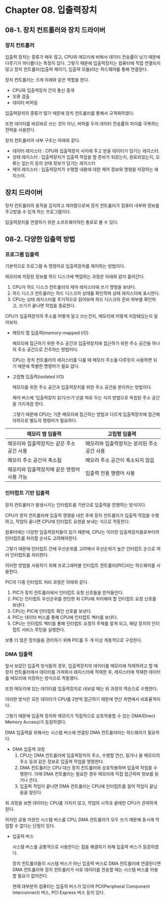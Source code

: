 # Chapter 08. 입출력장치

## 08-1. 장치 컨트롤러와 장치 드라이버

### 장치 컨트롤러

입출력 장치는 종류가 매우 많고, CPU와 메모리에 비해서 데이터 전송률이 낮기 때문에 다루기가 까다롭다는 특징이 있다. 그렇기 때문에 입출력장치는 컴퓨터에 직접 연결되지 않고 장치 컨트롤러(입출력 제어기, 입출력 모듈)라는 하드웨어를 통해 연결된다.

장치 컨트롤러는 크게 아래와 같은 역할을 한다.

- CPU와 입출력장치 간의 통신 중개
- 오류 검출
- 데이터 버퍼링

입출력장치의 종류가 많기 때문에 장치 컨트롤러를 통해서 규격화하였다. 

또한 데이터를 바로바로 쓰는 것이 아닌, 버퍼를 두어 데이터 전송률의 차이를 극복하는 전략을 사용한다.

장치 컨트롤러의 내부 구조는 아래와 같다.

- 데이터 레지스터 : CPU와 입출력장치 사이에 주고 받을 데이터가 담기는 레지스터.
- 상태 레지스터 : 입출력장치가 입출력 작업을 할 준비가 되었는지, 완료되었는지, 오류는 없는지 등의 상태 정보가 담기는 레지스터
- 제어 레지스터 : 입출력장치가 수행할 내용에 대한 제어 정보와 명령을 저장하는 레지스터.

## 장치 드라이버

장치 컨트롤러의 동작을 감지하고 제어함으로써 장치 컨트롤러가 컴퓨터 내부와 정보를  주고받을 수 있게 하는 프로그램이다.

입출력장치를 연결하기 위한 소프트웨어적인 통로로 볼 수 있다.

## 08-2. 다양한 입출력 방법

### 프로그램 입출력

기본적으로 프로그램 속 명령어로 입출력장치를 제어하는 방법이다.

메모리에 저장된 정보를 하드 디스크에 백업하는 과정은 아래와 같이 흘러간다.

1. CPU가 하드 디스크 컨트롤러의 제어 레지스터에 쓰기 명령을 보낸다.
2. 하드 디스크 컨트롤러는 하드 디스크의 상태를 확인하여 상태 레지스터에 표시한다.
3. CPU는 상태 레지스터를 주기적으로 읽어보며 하드 디스크의 준비 여부를 확인하고, 쓰기가 끝나면 작업을 종료한다.

CPU가 입출력장치의 주소를 어떻게 알고 쓰는건지, 메모리에 어떻게 저장돼있는지 알아보자.

- 메모리 맵 입출력(memory-mapped I/O)
    
    메모리에 접근하기 위한 주소 공간과 입출력장치에 접근하기 위한 주소 공간을 하나의 주소 공간으로 간주하는 방법이다.
    
    CPU는 장치 컨트롤러의 레지스터를 다룰 때 메모리 주소를 다루듯이 사용하면 되기 때문에 특별한 명령어가 필요 없다.
    
- 고립형 입출력(isolated I/O)
    
    메모리를 위한 주소 공간과 입출력장치를 위한 주소 공간을 분리하는 방법이다.
    
    제어 버스에 ‘입출력장치 읽기/쓰기’선을 따로 두는 식의 방법으로 독립된 주소 공간을 가지게끔 한다.
    
    그렇기 때문에 CPU는 기존 메모리에 접근하는 방법과 다르게 입출력장치에 접근해야하므로 별도의 명령어가 필요하다.
    

| 메모리 맵 입출력 | 고립형 입출력 |
| --- | --- |
| 메모리와 입출력장치는 같은 주소 공간 사용 | 메모리와 입출력장치는 분리된 주소 공간 사용 |
| 메모리 주소 공간이 축소됨 | 메모리 주소 공간이 축소되지 않음 |
| 메모리와 입출력장치에 같은 명령어 사용 가능 | 입출력 전용 명령어 사용 |

### 인터럽트 기반 입출력

장치 컨트롤러가 발생시키는 인터럽트를 기반으로 입출력을 진행하는 방식이다.

CPU가 장치 컨트롤러에 입출력 명령을 내린 후에 장치 컨트롤러가 입출력 작업을 수행하고, 작업이 끝나면 CPU에 인터럽트 요청을 보내는 식으로 작동한다.

컴퓨터에는 다양한 입출력장치들이 있기 때문에, CPU는 이러한 입출력장치들로부터의 인터럽트를 처리할 순서도 고려해야한다. 

그렇기 때문에 인터럽트 간에 우선순위를 고려해서 우선순위가 높은 인터럽트 순으로 여러 인터럽트를 처리한다.

이러한 방법을 사용하기 위해 프로그래머블 인터럽트 컨트롤러(PIC)라는 하드웨어를 사용한다.

PIC의 다중 인터럽트 처리 과정은 아래와 같다.

1. PIC가 장치 컨트롤러에서 인터럽트 요청 신호들을 받아들인다.
2. PIC는 인터럽트 우선순위를 판단한 뒤 CPU에 처리해야 할 인터럽트 요청 신호를 보낸다.
3. CPU는 PIC에 인터럽트 확인 신호를 보낸다.
4. PIC는 데이터 버스를 통해 CPU에 인터럽트 벡터를 보낸다.
5. CPU는 인터럽트 벡터를 통해 인터럽트 요청의 주체를 알게 되고, 해당 장치의 인터럽트 서비스 루틴을 실행한다.

보통 더 많은 장치들을 관리하기 위해 PIC를 두 개 이상 계층적으로 구성한다.

### DMA 입출력

앞서 보았던 입출력 방식들의 경우, 입출력장치의 데이터를 메모리에 적재하려고 할 때 장치 컨트롤러에서 데이터를 가져와서 레지스터에 적재한 후, 레지스터에 적재한 데이터를 메모리에 저장하는 방식으로 작동했다.

또한 메모리에 있는 데이터를 입출력장치로 내보낼 때는 위 과정의 역순으로 수행한다.

이러한 방식은 모든 데이터가 CPU를 2번씩 접근하기 때문에 연산 측면에서 비효율적이다.

그렇기 때문에 입출력 장치와 메모리가 직접적으로 상호작용할 수 있는 DMA(Direct Memory Access)가 등장하였다.

DMA 입출력을 위해서는 시스템 버스에 연결된 DMA 컨트롤러라는 하드웨어가 필요하다.

- DMA 입출력 과정
    1. CPU는 DMA 컨트롤러에 입출력장치의 주소, 수행할 연산, 읽거나 쓸 메모리의 주소 등과 같은 정보로 입출력 작업을 명령한다.
    2. DMA 컨트롤러는 CPU 대신 장치 컨트롤러와 상호작용하며 입출력 작업을 수행한다. 이때 DMA 컨트롤러는 필요한 경우 메모리에 직접 접근하여 정보를 읽거나 쓴다.
    3. 입출력 작업이 끝나면 DMA 컨트롤러는 CPU에 인터럽트를 걸어 작업이 끝났음을 알린다.

위 과정을 보면 데이터는 CPU를 거치지 않고, 작업의 시작과 끝에만 CPU가 관여하게 된다.

하지만 공용 자원인 시스템 버스를 CPU, DMA 컨트롤러가 모두 쓰기 때문에 동시에 작업할 수 없다는 단점이 있다.

- 입출력 버스
    
    시스템 버스를 공통적으로 사용한다는 점을 해결하기 위해 입출력 버스가 등장하였다.
    
    장치 컨트롤러들이 시스템 버스가 아닌 입출력 버스로 DMA 컨트롤러에 연결된다면 DMA 컨트롤러와 장치 컨트롤러가 서로 데이터를 전송할 때는 시스템 버스를 이용할 필요가 없어진다.
    
    현재 대부분의 컴퓨터는 입출력 버스가 있으며 PCI(Peripheral Component Interconnect) 버스, PCI Express 버스 등이 있다.
